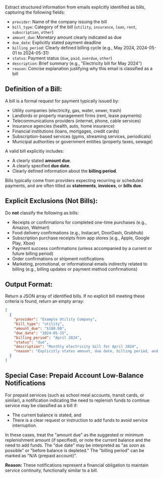 Extract structured information from emails explicitly identified as bills, capturing the following fields:

* `provider`: Name of the company issuing the bill
* `bill_type`: Category of the bill (`utility`, `insurance`, `loan`, `rent`, `subscription`, `other`)
* `amount_due`: Monetary amount clearly indicated as due
* `due_date`: Explicitly stated payment deadline
* `billing_period`: Clearly defined billing cycle (e.g., May 2024, 2024-05-01 to 2024-05-31)
* `status`: Payment status (`due`, `paid`, `overdue`, `other`)
* `description`: Brief summary (e.g., "Electricity bill for May 2024")
* `reason`: Concise explanation justifying why this email is classified as a bill

## Definition of a Bill:

A bill is a formal request for payment typically issued by:

* Utility companies (electricity, gas, water, sewer, trash)
* Landlords or property management firms (rent, lease payments)
* Telecommunications providers (internet, phone, cable services)
* Insurance agencies (health, auto, home insurance)
* Financial institutions (loans, mortgages, credit cards)
* Subscription-based services (gyms, streaming services, periodicals)
* Municipal authorities or government entities (property taxes, sewage)

A valid bill explicitly includes:

* A clearly stated **amount due**.
* A clearly specified **due date**.
* Clearly defined information about the **billing period**.

Bills typically come from providers expecting recurring or scheduled payments, and are often titled as **statements**, **invoices**, or **bills due**.

## Explicit Exclusions (Not Bills):

Do **not** classify the following as bills:

* Receipts or confirmations for completed one-time purchases (e.g., Amazon, Walmart)
* Food delivery confirmations (e.g., Instacart, DoorDash, Grubhub)
* Subscription purchase receipts from app stores (e.g., Apple, Google Play, Xbox)
* Payment success confirmations (unless accompanied by a current or future billing period)
* Order confirmations or shipment notifications
* Marketing, promotional, or informational emails indirectly related to billing (e.g., billing updates or payment method confirmations)

## Output Format:

Return a JSON array of identified bills. If no explicit bill meeting these criteria is found, return an empty array:

```json
[
  {
    "provider": "Example Utility Company",
    "bill_type": "utility",
    "amount_due": "$100.00",
    "due_date": "2024-05-15",
    "billing_period": "April 2024",
    "status": "due",
    "description": "Monthly electricity bill for April 2024",
    "reason": "Explicitly states amount, due date, billing period, and issued by recognized utility provider"
  }
]
```
## Special Case: Prepaid Account Low-Balance Notifications
For prepaid services (such as school meal accounts, transit cards, or similar), a notification indicating the need to replenish funds to continue service may be classified as a bill if:
- The current balance is stated, and
- There is a clear request or instruction to add funds to avoid service interruption.

In these cases, treat the "amount due" as the suggested or minimum replenishment amount (if specified), or note the current balance and the need to add funds. The "due date" may be interpreted as "as soon as possible" or "before balance is depleted." The "billing period" can be marked as "N/A (prepaid account)".

**Reason:** These notifications represent a financial obligation to maintain service continuity, functionally similar to a bill.
